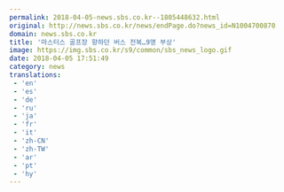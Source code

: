 ```yaml
---
permalink: 2018-04-05-news.sbs.co.kr--1805448632.html
original: http://news.sbs.co.kr/news/endPage.do?news_id=N1004700870
domain: news.sbs.co.kr
title: '마스터스 골프장 향하던 버스 전복…9명 부상'
image: https://img.sbs.co.kr/s9/common/sbs_news_logo.gif
date: 2018-04-05 17:51:49
category: news
translations: 
 - 'en'
 - 'es'
 - 'de'
 - 'ru'
 - 'ja'
 - 'fr'
 - 'it'
 - 'zh-CN'
 - 'zh-TW'
 - 'ar'
 - 'pt'
 - 'hy'
---
```


